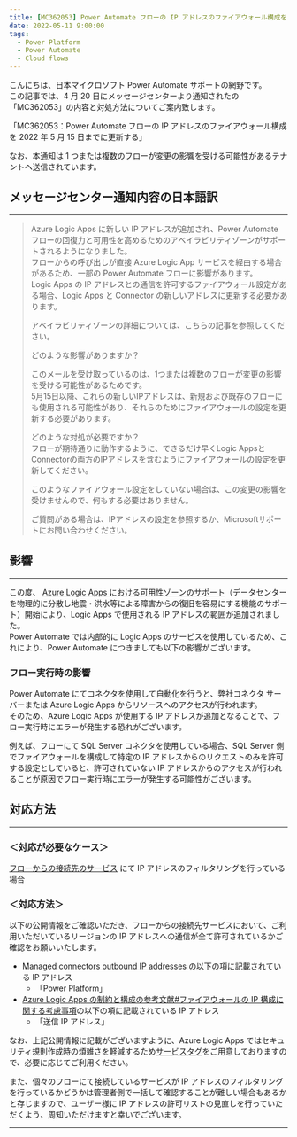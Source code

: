 ```yaml
---
title: [MC362053] Power Automate フローの IP アドレスのファイアウォール構成を 2022 年 5 月 15 日までに更新する
date: 2022-05-11 9:00:00
tags:
  - Power Platform
  - Power Automate
  - Cloud flows
---
```


こんにちは、日本マイクロソフト Power Automate サポートの網野です。  
この記事では、4 月 20 日にメッセージセンターより通知されたの「MC362053」の内容と対処方法についてご案内致します。  

「MC362053：Power Automate フローの IP アドレスのファイアウォール構成を 2022 年 5 月 15 日までに更新する」

なお、本通知は 1 つまたは複数のフローが変更の影響を受ける可能性があるテナントへ送信されています。  

<!-- more -->


## メッセージセンター通知内容の日本語訳
---
> Azure Logic Apps に新しい IP アドレスが追加され、Power Automate フローの回復力と可用性を高めるためのアベイラビリティゾーンがサポートされるようになりました。  
> フローからの呼び出しが直接 Azure Logic App サービスを経由する場合があるため、一部の Power Automate フローに影響があります。  
> Logic Apps の IP アドレスとの通信を許可するファイアウォール設定がある場合、Logic Apps と Connector の新しいアドレスに更新する必要があります。
> 
> アベイラビリティゾーンの詳細については、こちらの記事を参照してください。 
> 
> どのような影響がありますか？   
> 
> このメールを受け取っているのは、1つまたは複数のフローが変更の影響を受ける可能性があるためです。  
> 5月15日以降、これらの新しいIPアドレスは、新規および既存のフローにも使用される可能性があり、それらのためにファイアウォールの設定を更新する必要があります。 
> 
> どのような対処が必要ですか？  
> フローが期待通りに動作するように、できるだけ早くLogic AppsとConnectorの両方のIPアドレスを含むようにファイアウォールの設定を更新してください。   
> 
> このようなファイアウォール設定をしていない場合は、この変更の影響を受けませんので、何もする必要はありません。   
> 
> ご質問がある場合は、IPアドレスの設定を参照するか、Microsoftサポートにお問い合わせください。


## 影響  
---

この度、 [Azure Logic Apps における可用性ゾーンのサポート](https://techcommunity.microsoft.com/t5/integrations-on-azure-blog/azure-logic-apps-availability-zone-support-is-coming-soon/ba-p/3254456)（データセンターを物理的に分散し地震・洪水等による障害からの復旧を容易にする機能のサポート）開始により、Logic Apps で使用される IP アドレスの範囲が追加されました。  
Power Automate では内部的に Logic Apps のサービスを使用しているため、これにより、Power Automate につきましても以下の影響がございます。


### フロー実行時の影響  

Power Automate にてコネクタを使用して自動化を行うと、弊社コネクタ サーバーまたは Azure Logic Apps からリソースへのアクセスが行われます。  
そのため、Azure Logic Apps が使用する IP アドレスが追加となることで、フロー実行時にエラーが発生する恐れがございます。

例えば、フローにて SQL Server コネクタを使用している場合、SQL Server 側でファイアウォールを構成して特定の IP アドレスからのリクエストのみを許可する設定としていると、許可されていない IP アドレスからのアクセスが行われることが原因でフロー実行時にエラーが発生する可能性がございます。

## 対応方法  
---
### ＜対応が必要なケース＞  
<u>フローからの接続先のサービス</u> にて IP アドレスのフィルタリングを行っている場合  

### ＜対応方法＞
以下の公開情報をご確認いただき、フローからの接続先サービスにおいて、ご利用いただいているリージョンの IP アドレスへの通信が全て許可されているかご確認をお願いいたします。
* [Managed connectors outbound IP addresses ](https://docs.microsoft.com/en-us/connectors/common/outbound-ip-addresses)の以下の項に記載されている IP アドレス
   * 「Power Platform」  
*  [Azure Logic Apps の制約と構成の参考文献#ファイアウォールの IP 構成に関する考慮事項](https://docs.microsoft.com/ja-jp/azure/logic-apps/logic-apps-limits-and-config?tabs=azure-portal#firewall-ip-configuration-considerations)の以下の項に記載されている IP アドレス
   * 「送信 IP アドレス」  
 
なお、上記公開情報に記載がございますように、Azure Logic Apps ではセキュリティ規則作成時の煩雑さを軽減するため[サービスタグ](https://docs.microsoft.com/ja-jp/azure/virtual-network/service-tags-overview)をご用意しておりますので、必要に応じてご利用ください。  

また、個々のフローにて接続しているサービスが IP アドレスのフィルタリングを行っているかどうかは管理者側で一括して確認することが難しい場合もあるかと存じますので、ユーザー様に IP アドレスの許可リストの見直しを行っていただくよう、周知いただけますと幸いでございます。  

---
